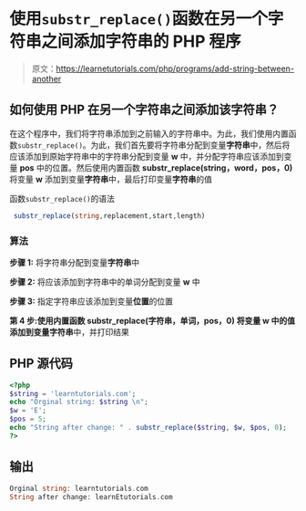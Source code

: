 # 使用`substr_replace()`函数在另一个字符串之间添加字符串的 PHP 程序

> 原文：<https://learnetutorials.com/php/programs/add-string-between-another>

## 如何使用 PHP 在另一个字符串之间添加该字符串？

在这个程序中，我们将字符串添加到之前输入的字符串中。为此，我们使用内置函数`substr_replace()`。为此，我们首先要将字符串分配到变量**字符串**中，然后将应该添加到原始字符串中的字符串分配到变量 **w** 中，并分配字符串应该添加到变量 **pos** 中的位置。然后使用内置函数 **substr_replace(string，word，pos，0)** 将变量 **w** 添加到变量**字符串**中，最后打印变量**字符串**的值

函数`substr_replace()`的语法

```php
 substr_replace(string,replacement,start,length) 

```

### 算法

**步骤 1:** 将字符串分配到变量**字符串**中

**步骤 2:** 将应该添加到字符串中的单词分配到变量 **w** 中

**步骤 3:** 指定字符串应该添加到变量**位置**的位置

**第 4 步:**使用内置函数 **substr_replace(字符串，单词，pos，0)** 将变量 **w** 中的值添加到变量**字符串**中，并打印结果

## PHP 源代码

```php
<?php
$string = 'learntutorials.com';
echo "Orginal string: $string \n";
$w = 'E';
$pos = 5;
echo "String after change: " . substr_replace($string, $w, $pos, 0);
?>

```

## 输出

```php
Orginal string: learntutorials.com
String after change: learnEtutorials.com
```